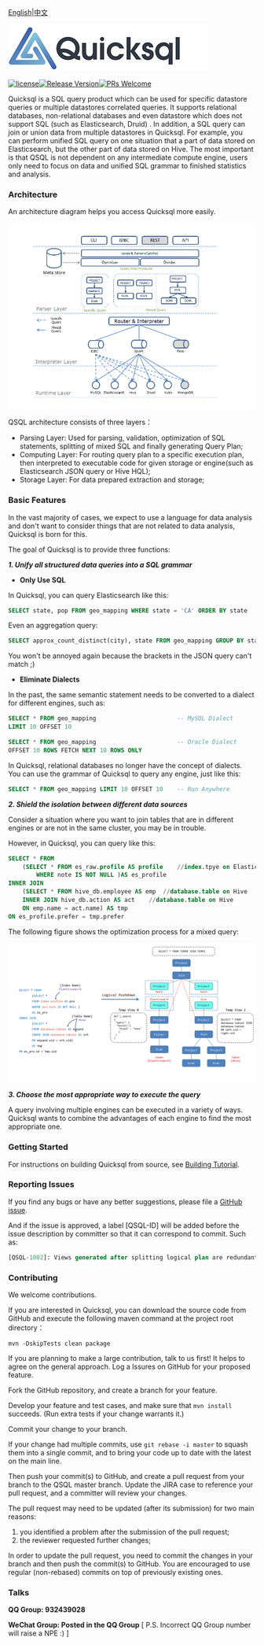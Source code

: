 [English](./index.md)|[中文](./zh/index.md)

![200_200](images/logo.jpeg)   

[![license](https://img.shields.io/badge/license-MIT-blue.svg?style=flat)](./LICENSE)[![Release Version](https://img.shields.io/badge/release-0.5-red.svg)]()[![PRs Welcome](https://img.shields.io/badge/PRs-welcome-brightgreen.svg)]()

Quicksql is a SQL query product which can be used for specific datastore queries or multiple datastores correlated queries.  It supports relational databases, non-relational databases and even datastore which does not support SQL (such as Elasticsearch, Druid) . In addition, a SQL query can join or union data from multiple datastores in Quicksql. For example, you can perform unified SQL query on one situation that a part of data stored on Elasticsearch, but the other part of data stored on Hive. The most important is that QSQL is not dependent on any intermediate compute engine, users only need to focus on data and unified SQL grammar to finished statistics and analysis.

### Architecture

An architecture diagram helps you access Quicksql more easily.

![1540973404791](./images/p1.png)

QSQL architecture consists of three layers：

- Parsing  Layer: Used for parsing, validation, optimization of SQL  statements, splitting of mixed SQL and finally generating Query Plan;
- Computing Layer: For routing query plan to a  specific execution plan, then interpreted to executable code for given  storage or engine(such as Elasticsearch JSON query or Hive HQL);
- Storage Layer: For data prepared extraction and storage;

### Basic Features

In the vast majority of cases, we expect to use a language for data analysis and don't want to consider things that are not related to data analysis, Quicksql is born for this.

The goal of Quicksql is to provide three functions: 

***1. Unify all structured data queries into a SQL grammar***

- **Only Use SQL**

In Quicksql, you can query Elasticsearch like this:

```sql
SELECT state, pop FROM geo_mapping WHERE state = 'CA' ORDER BY state
```

Even an aggregation query:

```sql
SELECT approx_count_distinct(city), state FROM geo_mapping GROUP BY state LIMIT 10
```

You won't be annoyed again because the brackets in the JSON query can't match ;)

- **Eliminate Dialects**

In the past, the same semantic statement needs to be converted to a dialect for different engines, such as:

```sql
SELECT * FROM geo_mapping 						-- MySQL Dialect
LIMIT 10 OFFSET 10 								
```

```sql
SELECT * FROM geo_mapping 						-- Oracle Dialect
OFFSET 10 ROWS FETCH NEXT 10 ROWS ONLY 			
```

In Quicksql, relational databases no longer have the concept of dialects. You can use the grammar of Quicksql to query any engine, just like this:

```sql
SELECT * FROM geo_mapping LIMIT 10 OFFSET 10	-- Run Anywhere
```

***2. Shield the isolation between different data sources***

Consider a situation where you want to join tables that are in different engines or are not in the same cluster, you may be in trouble.

However, in Quicksql, you can query like this:

```sql
SELECT * FROM 
	(SELECT * FROM es_raw.profile AS profile	//index.tpye on Elasticsearch 
		WHERE note IS NOT NULL )AS es_profile
INNER JOIN 
	(SELECT * FROM hive_db.employee AS emp	//database.table on Hive
	INNER JOIN hive_db.action AS act	//database.table on Hive
	ON emp.name = act.name) AS tmp 
ON es_profile.prefer = tmp.prefer
```
The following figure shows the optimization process for a mixed query:

![1540973404791](./images/p2.png)

***3. Choose the most appropriate way to execute the query***

A query involving multiple engines can be executed in a variety of ways. Quicksql wants to combine the advantages of each engine to find the most appropriate one. 

### Getting Started

For instructions on building Quicksql from source, see [Building Tutorial](./BUILD_doc.md).

### Reporting Issues

If you find any bugs or have any better suggestions, please file a [GitHub issue](https://github.com/Qihoo360/Quicksql/issues).

And if the issue is approved, a label [QSQL-ID] will be added before the issue description by committer so that it can correspond to commit. Such as: 

```sql
[QSQL-1002]: Views generated after splitting logical plan are redundant.
```

### Contributing

We welcome contributions.

If you are interested in Quicksql, you can download the source code from GitHub and execute the following maven command at the project root directory：

```shell
mvn -DskipTests clean package
```

If you are planning to make a large contribution, talk to us first! It helps to agree on the general approach. Log a Issures on GitHub for your proposed feature.

Fork the GitHub repository, and create a branch for your feature.

Develop your feature and test cases, and make sure that `mvn install` succeeds. (Run extra tests if your change warrants it.)

Commit your change to your branch.

If your change had multiple commits, use `git rebase -i master` to squash them into a single commit, and to bring your code up to date with the latest on the main line.

Then push your commit(s) to GitHub, and create a pull request from your branch to the QSQL master branch. Update the JIRA case to reference your pull request, and a committer will review your changes.

The pull request may need to be updated (after its submission) for two main reasons:

1. you identified a problem after the submission of the pull request;
2. the reviewer requested further changes;

In order to update the pull request, you need to commit the changes in your branch and then push the commit(s) to GitHub. You are encouraged to use regular (non-rebased) commits on top of previously existing ones.

### Talks

**QQ Group: 932439028**

**WeChat Group: Posted in the QQ Group** [ P.S. Incorrect QQ Group number will raise a NPE :) ]